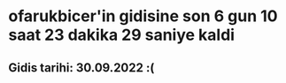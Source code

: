 # ofarukbicer'in gidisine son 6 gun 10 saat 23 dakika 29 saniye kaldi

## Gidis tarihi: 30.09.2022 :(